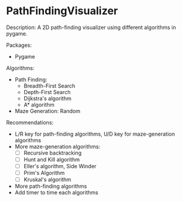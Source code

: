 # PathFindingVisualizer
Description:
A 2D path-finding visualizer using different algorithms in pygame.

Packages:
- Pygame

Algorithms: 
- Path Finding:
  - Breadth-First Search
  - Depth-First Search
  - Dijkstra's algorithm
  - A* algorithm
- Maze Generation: Random

Recommendations:
- L/R key for path-finding algorithms, U/D key for maze-generation algorithms
- More maze-generation algorithms: 
  - [ ] Recursive backtracking
  - [ ] Hunt and Kill algorithm
  - [ ] Eller's algorithm, Side Winder
  - [ ] Prim's Algorithm
  - [ ] Kruskal's algorithm
- More path-finding algorithms
- Add timer to time each algorithms
